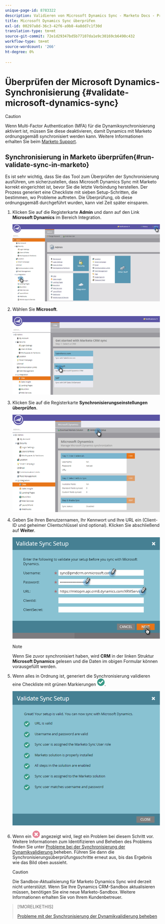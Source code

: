```yaml
---
unique-page-id: 8783322
description: Validieren von Microsoft Dynamics Sync - Marketo Docs - Produktdokumentation
title: Microsoft Dynamics Sync überprüfen
exl-id: 00297a8d-36c3-42f6-a9b8-4a8dd7c1f30d
translation-type: tm+mt
source-git-commit: 72e1d29347bd5b77107da1e9c30169cb6490c432
workflow-type: tm+mt
source-wordcount: '266'
ht-degree: 0%

---
```


# Überprüfen der Microsoft Dynamics-Synchronisierung {#validate-microsoft-dynamics-sync}

>[!CAUTION]
>
>Wenn Multi-Factor Authentication (MFA) für die Dynamiksynchronisierung aktiviert ist, müssen Sie diese deaktivieren, damit Dynamics mit Marketo ordnungsgemäß synchronisiert werden kann. Weitere Informationen erhalten Sie beim [Marketo Support](https://nation.marketo.com/t5/Support/ct-p/Support).

## Synchronisierung in Marketo überprüfen{#run-validate-sync-in-marketo}

Es ist sehr wichtig, dass Sie das Tool zum Überprüfen der Synchronisierung ausführen, um sicherzustellen, dass Microsoft Dynamics Sync mit Marketo korrekt eingerichtet ist, bevor Sie die letzte Verbindung herstellen. Der Prozess generiert eine Checkliste mit sieben Setup-Schritten, die bestimmen, wo Probleme auftreten. Die Überprüfung, ob diese ordnungsgemäß durchgeführt wurden, kann viel Zeit später einsparen.

1. Klicken Sie auf die Registerkarte **Admin** und dann auf den Link **Microsoft Dynamics** im Bereich Integration.

   ![](assets/image2015-9-28-16-3a7-3a51.png)

1. Wählen Sie **Microsoft**.

   ![](assets/image2015-9-28-16-3a10-3a47.png)

1. Klicken Sie auf die Registerkarte **Synchronisierungseinstellungen überprüfen**.

   ![](assets/image2015-9-28-16-3a11-3a45.png)

1. Geben Sie Ihren Benutzernamen, Ihr Kennwort und Ihre URL ein (Client-ID und geheimer Clientschlüssel sind optional). Klicken Sie abschließend auf **Weiter**.

   ![](assets/four-1.png)

   >[!NOTE]
   >
   >Wenn Sie zuvor synchronisiert haben, wird **CRM** in der linken Struktur **Microsoft Dynamics** gelesen und die Daten im obigen Formular können vorausgefüllt werden.

1. Wenn alles in Ordnung ist, generiert die Synchronisierung validieren eine Checkliste mit grünen Markierungen ![—](assets/check.png).

   ![](assets/image2015-9-22-15-3a58-3a12.png)

1. Wenn ein ![—](assets/delete.png) angezeigt wird, liegt ein Problem bei diesem Schritt vor. Weitere Informationen zum Identifizieren und Beheben des Problems finden Sie unter [Probleme bei der Synchronisierung der Dynamikvalidierung ](/help/marketo/product-docs/crm-sync/microsoft-dynamics-sync/sync-setup/validate-microsoft-dynamics-sync/fix-dynamics-validation-sync-issues.md) beheben. Führen Sie dann die Synchronisierungsüberprüfungsschritte erneut aus, bis das Ergebnis wie das Bild oben aussieht.

   >[!CAUTION]
   >
   >Die Sandbox-Aktualisierung für Marketo Dynamics Sync wird derzeit nicht unterstützt. Wenn Sie Ihre Dynamics CRM-Sandbox aktualisieren müssen, benötigen Sie eine neue Marketo-Sandbox. Weitere Informationen erhalten Sie von Ihrem Kundenbetreuer.

>[!MORELIKETHIS]
>
>[Probleme mit der Synchronisierung der Dynamikvalidierung beheben](/help/marketo/product-docs/crm-sync/microsoft-dynamics-sync/sync-setup/validate-microsoft-dynamics-sync/fix-dynamics-validation-sync-issues.md)
